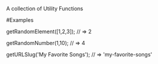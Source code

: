 A collection of Utility Functions

#Examples


getRandomElement([1,2,3]);
 // => 2

 getRandomNumber(1,10);
 // => 4


 getURLSlug('My Favorite Songs');
 // => 'my-favorite-songs'